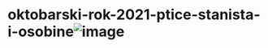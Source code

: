 # oktobarski-rok-2021-ptice-stanista-i-osobine![image](https://user-images.githubusercontent.com/96747833/160257947-66e0f2df-ed26-4de9-9b99-f7e6d6820cd6.png)
